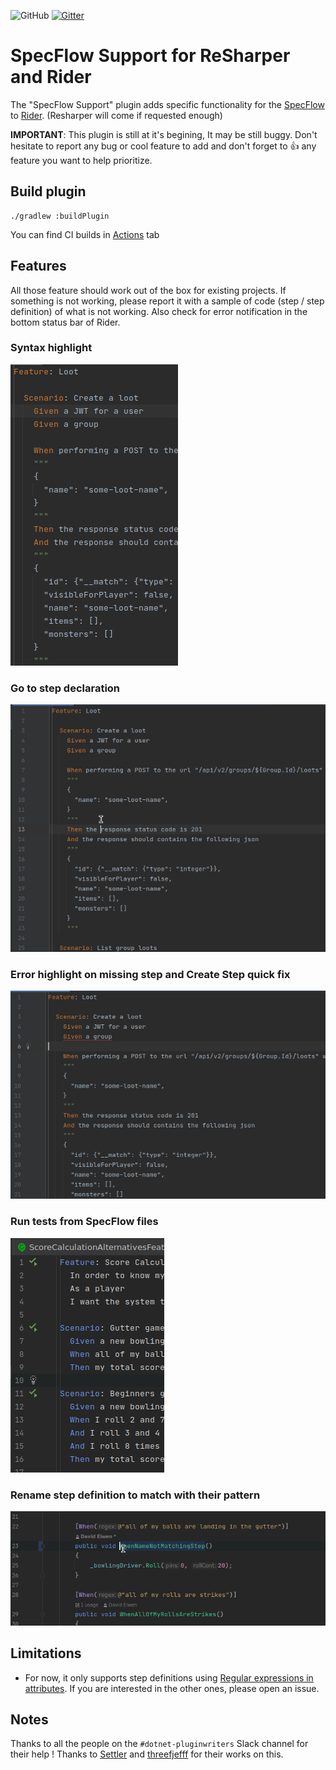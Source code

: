 ![GitHub](https://img.shields.io/github/license/Socolin/resharper-specflow)
[![Gitter](https://badges.gitter.im/Rider-Specflow/community.svg)](https://gitter.im/Rider-Specflow/community?utm_source=badge&utm_medium=badge&utm_campaign=pr-badge)


# SpecFlow Support for ReSharper and Rider
The "SpecFlow Support" plugin adds specific functionality for the [SpecFlow](https://specflow.org/) to [Rider](https://www.jetbrains.com/rider/). (Resharper will come if requested enough)

**IMPORTANT**: This plugin is still at it's begining, It may be still buggy. Don't hesitate to report any bug or cool feature to add and don't forget to :+1: any feature you want to help prioritize.

## Build plugin

```shell
./gradlew :buildPlugin
```

You can find CI builds in [Actions](https://github.com/Socolin/resharper-specflow/actions) tab

## Features

All those feature should work out of the box for existing projects. If something is not working, please report it with a sample of code (step / step definition) of what is not working. Also check for error notification in the bottom status bar of Rider.

### Syntax highlight

![Syntax highlight](doc/images/SpecflowSyntaxHighlight.png)

### Go to step declaration

![Go to declaration example](doc/images/GoToStepDeclaration.gif)

### Error highlight on missing step and Create Step quick fix

![Quick fix example](doc/images/QuickFixCreateStep.gif)

### Run tests from SpecFlow files

![Run test in gutter example](doc/images/RunTestInGutter.png)

### Rename step definition to match with their pattern

![Rename step definition example](doc/images/RenameStepDefinitionToMatchPattern.gif)



## Limitations

- For now, it only supports step definitions using [Regular expressions in attributes](https://docs.specflow.org/projects/specflow/en/latest/Bindings/Step-Definitions.html#step-matching-styles-rules). If you are interested in the other ones, please open an issue.

## Notes

Thanks to all the people on the `#dotnet-pluginwriters` Slack channel for their help !
Thanks to [Settler](https://github.com/Settler) and [threefjefff](https://github.com/threefjefff) for their works on this.